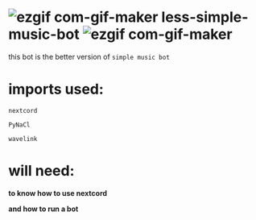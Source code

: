 # ![ezgif com-gif-maker](https://user-images.githubusercontent.com/90879002/143177564-1c5b816d-ae51-4cae-bd92-853c292ca0a8.gif) less-simple-music-bot ![ezgif com-gif-maker](https://user-images.githubusercontent.com/90879002/143177564-1c5b816d-ae51-4cae-bd92-853c292ca0a8.gif)
this bot is the better version of  `simple music bot`

# imports used:


`nextcord`


`PyNaCl`


`wavelink`


# will need:

**to know how to use nextcord**

**and how to run a bot**
